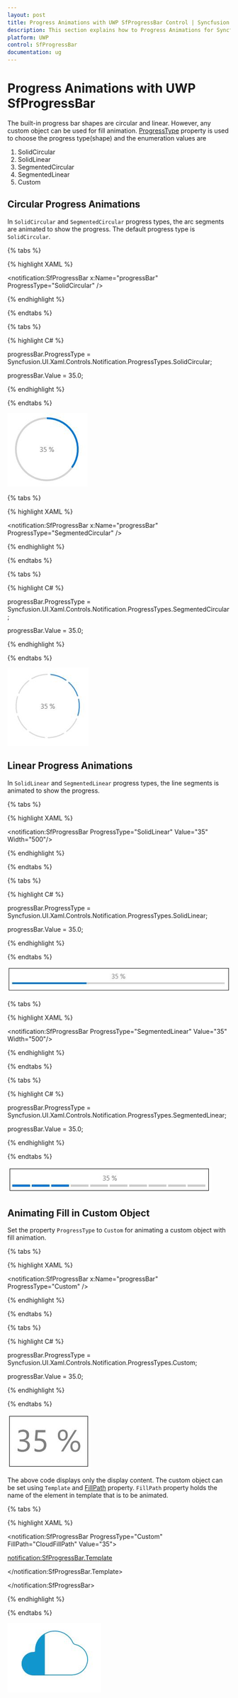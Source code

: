 ```yaml
---
layout: post
title: Progress Animations with UWP SfProgressBar Control | Syncfusion
description: This section explains how to Progress Animations for Syncfusion SfProgressBar control for Universal Windows Platform
platform: UWP
control: SfProgressBar
documentation: ug
--- 
```


# Progress Animations with UWP SfProgressBar

The built-in progress bar shapes are circular and linear. However, any custom object can be used for fill animation. [ProgressType](https://help.syncfusion.com/cr/cref_files/uwp/Syncfusion.SfProgressBar.UWP~Syncfusion.UI.Xaml.Controls.Notification.SfProgressBar~ProgressType.html) property is used to choose the progress type(shape) and the enumeration values are

1. SolidCircular
2. SolidLinear
3. SegmentedCircular
4. SegmentedLinear
5. Custom

## Circular Progress Animations

In `SolidCircular` and `SegmentedCircular` progress types, the arc segments are animated to show the progress. The default progress type is `SolidCircular`.

{% tabs %}

{% highlight XAML %}

<notification:SfProgressBar x:Name="progressBar" ProgressType="SolidCircular"  />

{% endhighlight %}

{% endtabs %}

{% tabs %}

{% highlight C# %}

progressBar.ProgressType = Syncfusion.UI.Xaml.Controls.Notification.ProgressTypes.SolidCircular;

progressBar.Value = 35.0;

{% endhighlight %}

{% endtabs %}

![](Progress-Animations-images/Progress-Animations-img1.jpeg)

{% tabs %}

{% highlight XAML %}

<notification:SfProgressBar x:Name="progressBar" ProgressType="SegmentedCircular"  />

{% endhighlight %}

{% endtabs %}

{% tabs %}

{% highlight C# %}

progressBar.ProgressType = Syncfusion.UI.Xaml.Controls.Notification.ProgressTypes.SegmentedCircular;

progressBar.Value = 35.0;

{% endhighlight %}

{% endtabs %}

![](Progress-Animations-images/Progress-Animations-img2.jpeg)


## Linear Progress Animations

In `SolidLinear` and `SegmentedLinear` progress types, the line segments is animated to show the progress. 

{% tabs %}

{% highlight XAML %}

<notification:SfProgressBar ProgressType="SolidLinear" Value="35" Width="500"/>

{% endhighlight %}

{% endtabs %}

{% tabs %}

{% highlight C# %}

progressBar.ProgressType = Syncfusion.UI.Xaml.Controls.Notification.ProgressTypes.SolidLinear;

progressBar.Value = 35.0;

{% endhighlight %}

{% endtabs %}

![](Progress-Animations-images/Progress-Animations-img3.jpeg)

{% tabs %}

{% highlight XAML %}

<notification:SfProgressBar ProgressType="SegmentedLinear" Value="35" Width="500"/>

{% endhighlight %}

{% endtabs %}

{% tabs %}

{% highlight C# %}

progressBar.ProgressType = Syncfusion.UI.Xaml.Controls.Notification.ProgressTypes.SegmentedLinear;

progressBar.Value = 35.0;

{% endhighlight %}

{% endtabs %}

![](Progress-Animations-images/Progress-Animations-img4.jpeg)


## Animating Fill in Custom Object

Set the property `ProgressType` to `Custom` for animating a custom object with fill animation. 

{% tabs %}

{% highlight XAML %}

<notification:SfProgressBar x:Name="progressBar" ProgressType="Custom"  />

{% endhighlight %}

{% endtabs %}

{% tabs %}

{% highlight C# %}

progressBar.ProgressType = Syncfusion.UI.Xaml.Controls.Notification.ProgressTypes.Custom;

progressBar.Value = 35.0;

{% endhighlight %}

{% endtabs %}

![](Progress-Animations-images/Progress-Animations-img5.jpeg)


The above code displays only the display content. The custom object can be set using `Template` and [FillPath](https://help.syncfusion.com/cr/cref_files/uwp/Syncfusion.SfProgressBar.UWP~Syncfusion.UI.Xaml.Controls.Notification.SfProgressBar~FillPath.html) property. `FillPath` property holds the name of the element in template that is to be animated.

{% tabs %}

{% highlight XAML %}

<notification:SfProgressBar ProgressType="Custom" FillPath="CloudFillPath" Value="35">

<notification:SfProgressBar.Template>

<ControlTemplate TargetType="notification:SfProgressBar">

<Viewbox>

<Grid>

<Path Data="F1M88.6366,20.4367C104.1566,20.4367,117.9286,29.6127,123.7326,43.2487C124.4526,44.9407,126.0886,46.1447,128.0046,46.5567C141.9406,49.5567,152.4046,61.6487,152.4046,76.0887C152.4046,92.7767,138.4526,106.3527,121.2846,106.3527L47.1966,106.3527C34.6246,106.3527,24.4046,96.3967,24.4046,84.1807C24.4046,71.9487,34.6246,62.0127,47.1966,62.0127C47.3606,62.0127,47.5206,62.0127,47.6846,62.0167C49.3766,62.0607,50.8006,60.8127,50.7006,59.2567C50.6646,58.6327,50.6446,58.0087,50.6446,57.3847C50.6446,37.0087,67.6886,20.4367,88.6366,20.4367" Fill="White" Stroke="#FF1196CD" StrokeThickness="1.5" Height="85.916" Stretch="Fill" Width="128" HorizontalAlignment="Center" VerticalAlignment="Center"/>

<Path x:Name="CloudFillPath" Data="F1M88.6366,20.4367C104.1566,20.4367,117.9286,29.6127,123.7326,43.2487C124.4526,44.9407,126.0886,46.1447,128.0046,46.5567C141.9406,49.5567,152.4046,61.6487,152.4046,76.0887C152.4046,92.7767,138.4526,106.3527,121.2846,106.3527L47.1966,106.3527C34.6246,106.3527,24.4046,96.3967,24.4046,84.1807C24.4046,71.9487,34.6246,62.0127,47.1966,62.0127C47.3606,62.0127,47.5206,62.0127,47.6846,62.0167C49.3766,62.0607,50.8006,60.8127,50.7006,59.2567C50.6646,58.6327,50.6446,58.0087,50.6446,57.3847C50.6446,37.0087,67.6886,20.4367,88.6366,20.4367" Fill="#FF1196CD" Height="85.916" Stretch="Fill" Width="128" HorizontalAlignment="Center" VerticalAlignment="Center"/>

</Grid>

</Viewbox>

</ControlTemplate>

</notification:SfProgressBar.Template>

</notification:SfProgressBar>

{% endhighlight %}

{% endtabs %}

![](Progress-Animations-images/Progress-Animations-img6.jpeg)


